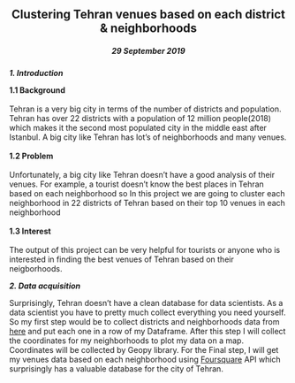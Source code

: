 <div style="text-align:center"><h2><b>Clustering Tehran venues based on each district & neighborhoods</b></h2>
<h5>29 September 2019</h5>
</div>

***1.	Introduction***
<p>
<b>1.1	Background</b><br><br>
Tehran is a very big city in terms of the number of districts and population. Tehran has over 22 districts with a population of 12 million people(2018) which makes it the second most populated city in the middle east after Istanbul. A big city like Tehran has lot’s of neighborhoods and many venues.<br><br>
<b>1.2	Problem</b><br><br>
Unfortunately, a big city like Tehran doesn’t have a good analysis of their venues. For example, a tourist doesn’t know the best places in Tehran based on each neighborhood so In this project we are going to cluster each neighborhood in 22 districts of Tehran based on their top 10 venues in each neighborhood<br><br>
<b>1.3	Interest</b><br><br>
The output of this project can be very helpful for tourists or anyone who is interested in finding the best venues of Tehran based on their neigborhoods. 
</p>

***2.	Data acquisition***
<p>
Surprisingly, Tehran doesn’t have a clean database for data scientists. As a data scientist you have to pretty much collect everything you need yourself. So my first step would be to collect districts and neighborhoods data from <a href="http://hom.ir/public/826-لیست-مناطق-شهر-تهران" >here</a> and put each one in a row of my Dataframe. After this step I will collect the coordinates for my neighborhoods to plot my data on a map. Coordinates will be collected by Geopy library. For the Final step, I will get my venues data based on each neighborhood using <a href="http://foursquare.com" >Foursquare</a> API which surprisingly has a valuable database for the city of Tehran.
</p>
